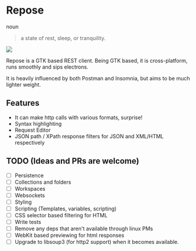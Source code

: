 # Repose

noun

> a state of rest, sleep, or tranquility.

![](resources/img/nightcap-round-grey-100x100.png)

Repose is a GTK based REST client. Being GTK based, it is cross-platform,
runs smoothly and sips electrons.

It is heavily influenced by both Postman and Insomnia, but aims to be much lighter weight.

## Features

- It can make http calls with various formats, surprise!
- Syntax highlighting
- Request Editor
- JSON path / XPath response filters for JSON and XML/HTML respectively

## TODO (Ideas and PRs are welcome)

- [ ] Persistence
- [ ] Collections and folders
- [ ] Workspaces
- [ ] Websockets
- [ ] Styling
- [ ] Scripting (Templates, variables, scripting)
- [ ] CSS selector based filtering for HTML
- [ ] Write tests
- [ ] Remove any deps that aren't available through linux PMs
- [ ] WebKit based previewing for html responses
- [ ] Upgrade to libsoup3 (for http2 support) when it becomes available.
